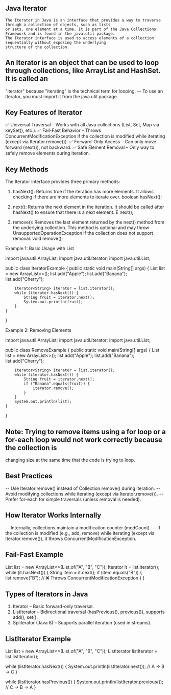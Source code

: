  ## Java Iterator
    The Iterator in Java is an interface that provides a way to traverse through a collection of objects, such as lists
    or sets, one element at a time. It is part of the Java Collections Framework and is found in the java.util package. 
    The Iterator interface is used to access elements of a collection sequentially without exposing the underlying 
    structure of the collection.

## An Iterator is an object that can be used to loop through collections, like ArrayList and HashSet. It is called an 
   "iterator" because "iterating" is the technical term for looping.
   -- To use an Iterator, you must import it from the java.util package.

## Key Features of Iterator

✅ Universal Traversal – Works with all Java collections (List, Set, Map via keySet(), etc.).
✅ Fail-Fast Behavior – Throws ConcurrentModificationException if the collection is modified while iterating 
   (except via Iterator.remove()).
✅ Forward-Only Access – Can only move forward (next()), not backward.
✅ Safe Element Removal – Only way to safely remove elements during iteration.

## Key Methods
The Iterator interface provides three primary methods:

1. hasNext(): Returns true if the iteration has more elements. It allows checking if there are more elements to iterate over.
   boolean hasNext();

2. next(): Returns the next element in the iteration. It should be called after hasNext() to ensure that there is a next element.
   E next();

3. remove(): Removes the last element returned by the next() method from the underlying collection. This method is 
   optional and may throw UnsupportedOperationException if the collection does not support removal.
   void remove();

Example 1: Basic Usage with List

import java.util.ArrayList;
import java.util.Iterator;
import java.util.List;

public class IteratorExample {
public static void main(String[] args) {
List<String> list = new ArrayList<>();
list.add("Apple");
list.add("Banana");
list.add("Cherry");

        Iterator<String> iterator = list.iterator();
        while (iterator.hasNext()) {
            String fruit = iterator.next();
            System.out.println(fruit);
        }
    }
}

Example 2: Removing Elements


import java.util.ArrayList;
import java.util.Iterator;
import java.util.List;

public class RemoveExample {
public static void main(String[] args) {
List<String> list = new ArrayList<>();
list.add("Apple");
list.add("Banana");
list.add("Cherry");

        Iterator<String> iterator = list.iterator();
        while (iterator.hasNext()) {
            String fruit = iterator.next();
            if ("Banana".equals(fruit)) {
                iterator.remove();
            }
        }
        System.out.println(list);
    }
}

## Note: Trying to remove items using a for loop or a for-each loop would not work correctly because the collection is 
   changing size at the same time that the code is trying to loop.

## Best Practices

-- Use Iterator.remove() instead of Collection.remove() during iteration.
-- Avoid modifying collections while iterating (except via Iterator.remove()).
-- Prefer for-each for simple traversals (unless removal is needed).

## How Iterator Works Internally

-- Internally, collections maintain a modification counter (modCount).
-- If the collection is modified (e.g., add, remove) while iterating (except via Iterator.remove()), it throws ConcurrentModificationException.

## Fail-Fast Example
   List<String> list = new ArrayList<>(List.of("A", "B", "C"));
   Iterator<String> it = list.iterator();
   while (it.hasNext()) {
   String item = it.next();
    if (item.equals("B")) {
    list.remove("B");  // ❌ Throws ConcurrentModificationException
    }
   }


## Types of Iterators in Java

1. Iterator – Basic forward-only traversal.
2. ListIterator – Bidirectional traversal (hasPrevious(), previous()), supports add(), set().
3. Spliterator (Java 8) – Supports parallel iteration (used in streams).

## ListIterator Example
 
List<String> list = new ArrayList<>(List.of("A", "B", "C"));
ListIterator<String> listIterator = list.listIterator();

while (listIterator.hasNext()) {
System.out.println(listIterator.next());  // A → B → C
}

while (listIterator.hasPrevious()) {
System.out.println(listIterator.previous());  // C → B → A
}